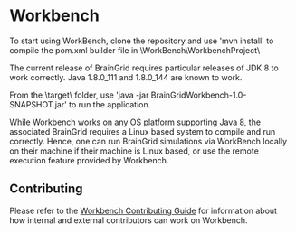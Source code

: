 # Workbench
To start using WorkBench, clone the repository and use 'mvn install' to compile the pom.xml builder file in  \WorkBench\WorkbenchProject\

The current release of BrainGrid requires particular releases of JDK 8 to work correctly. Java 1.8.0_111 and 1.8.0_144 are known to work.

From the \target\ folder, use 'java -jar BrainGridWorkbench-1.0-SNAPSHOT.jar' to run the application.

While Workbench works on any OS platform supporting Java 8, the associated BrainGrid requires a Linux based system to compile and run correctly.
Hence, one can run BrainGrid simulations via WorkBench locally on their machine if their machine is Linux based, or use 
the remote execution feature provided by Workbench.

## Contributing
Please refer to the [Workbench Contributing Guide](CONTRIBUTING.md) for information about
how internal and external contributors can work on Workbench.
